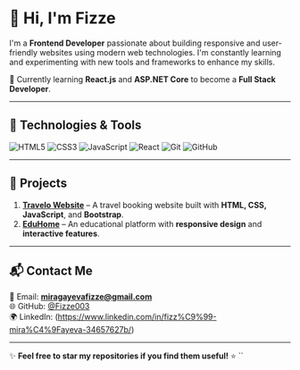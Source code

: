 # 👋 Hi, I'm **Fizze**

I'm a **Frontend Developer** passionate about building responsive and user-friendly websites using modern web technologies. I'm constantly learning and experimenting with new tools and frameworks to enhance my skills.

🌟 Currently learning **React.js** and **ASP.NET Core** to become a **Full Stack Developer**.  

---

## 🚀 **Technologies & Tools**  
![HTML5](https://img.shields.io/badge/-HTML5-E34F26?style=flat-square&logo=html5&logoColor=white)
![CSS3](https://img.shields.io/badge/-CSS3-1572B6?style=flat-square&logo=css3&logoColor=white)
![JavaScript](https://img.shields.io/badge/-JavaScript-F7DF1E?style=flat-square&logo=javascript&logoColor=black)
![React](https://img.shields.io/badge/-React-61DAFB?style=flat-square&logo=react&logoColor=black)
![Git](https://img.shields.io/badge/-Git-F05032?style=flat-square&logo=git&logoColor=white)
![GitHub](https://img.shields.io/badge/-GitHub-181717?style=flat-square&logo=github&logoColor=white)

---

## 💼 **Projects**  
1. **[Travelo Website](https://github.com/Fizze003/Travelo-Website)** – A travel booking website built with **HTML, CSS, JavaScript**, and **Bootstrap**.  
2. **[EduHome](https://github.com/Fizze003/EduHome)** – An educational platform with **responsive design** and **interactive features**.

---

<!--  ## 📈 **My GitHub Stats**  
![Fizze's GitHub Stats](https://github-readme-stats.vercel.app/api?username=Fizze003&show_icons=true&hide_title=true)

---   -->

## 📬 **Contact Me**  
📧 Email: **miragayevafizze@gmail.com**  
🌐 GitHub: [@Fizze003](https://github.com/Fizze003)  
🌍 LinkedIn: (https://www.linkedin.com/in/fizz%C9%99-mira%C4%9Fayeva-34657627b/)

---

✨ **Feel free to star my repositories if you find them useful!** ⭐
``
